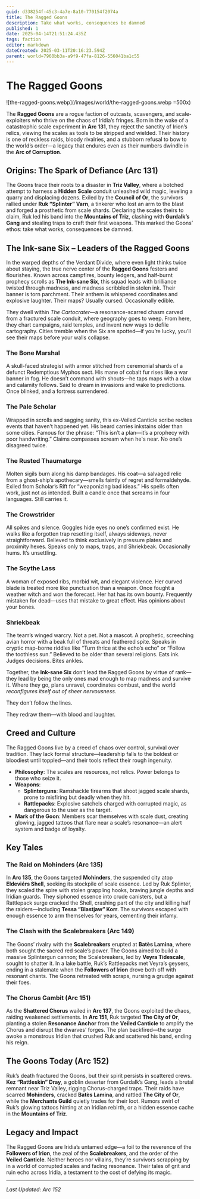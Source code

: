 ```yaml
---
guid: d338254f-45c3-4a7e-8a10-770154f2074a
title: The Ragged Goons
description: Take what works, consequences be damned
published: 1
date: 2025-04-14T21:51:24.435Z
tags: faction
editor: markdown
dateCreated: 2025-03-11T20:16:23.594Z
parent: world=7960bb3a-a9f9-47fa-8126-556041ba1c55
---
```


# The Ragged Goons

![the-ragged-goons.webp](/images/world/the-ragged-goons.webp =500x)

The **Ragged Goons** are a rogue faction of outcasts, scavengers, and scale-exploiters who thrive on the chaos of Iridia’s fringes. Born in the wake of a catastrophic scale experiment in **Arc 131**, they reject the sanctity of Irion’s relics, viewing the scales as tools to be stripped and wielded. Their history is one of reckless raids, bloody rivalries, and a stubborn refusal to bow to the world’s order—a legacy that endures even as their numbers dwindle in the **Arc of Corruption**.

## Origins: The Spark of Defiance (Arc 131)

The Goons trace their roots to a disaster in **Triz Valley**, where a botched attempt to harness a **Hidden Scale** conduit unleashed wild magic, leveling a quarry and displacing dozens. Exiled by the **Council of Or**, the survivors rallied under **Ruk “Splinter” Varn**, a tinkerer who lost an arm to the blast and forged a prosthetic from scale shards. Declaring the scales theirs to claim, Ruk led his band into the **Mountains of Triz**, clashing with **Gurdalk’s Gang** and stealing traps to craft their first weapons. This marked the Goons’ ethos: take what works, consequences be damned.

## The Ink-sane Six – Leaders of the Ragged Goons

In the warped depths of the Verdant Divide, where even light thinks twice about staying, the true nerve center of the **Ragged Goons** festers and flourishes. Known across campfires, bounty ledgers, and half-burnt prophecy scrolls as **The Ink-sane Six**, this squad leads with brilliance twisted through madness, and madness scribbled in stolen ink. Their banner is torn parchment. Their anthem is whispered coordinates and explosive laughter. Their maps? Usually cursed. Occasionally edible.

They dwell within *The Cartocrater*—a resonance-scarred chasm carved from a fractured scale conduit, where geography goes to weep. From here, they chart campaigns, raid temples, and invent new ways to defile cartography. Cities tremble when the Six are spotted—if you’re lucky, you’ll see their maps before your walls collapse.

### The Bone Marshal
A skull-faced strategist with armor stitched from ceremonial shards of a defunct Redemptious Myphos sect. His mane of cobalt fur rises like a war banner in fog. He doesn’t command with shouts—he taps maps with a claw and calamity follows. Said to dream in invasions and wake to predictions. Once blinked, and a fortress surrendered.

### The Pale Scholar  
Wrapped in scrolls and sagging sanity, this ex-Veiled Canticle scribe recites events that haven’t happened yet. His beard carries inkstains older than some cities. Famous for the phrase: “This isn’t a plan—it’s a prophecy with poor handwriting.” Claims compasses scream when he's near. No one’s disagreed twice.

### The Rusted Thaumaturge  
Molten sigils burn along his damp bandages. His coat—a salvaged relic from a ghost-ship’s apothecary—smells faintly of regret and formaldehyde. Exiled from Scholar’s Rift for “weaponizing bad ideas.” His spells often work, just not as intended. Built a candle once that screams in four languages. Still carries it.

### The Crowstrider  
All spikes and silence. Goggles hide eyes no one’s confirmed exist. He walks like a forgotten trap resetting itself, always sideways, never straightforward. Believed to think exclusively in pressure plates and proximity hexes. Speaks only to maps, traps, and Shriekbeak. Occasionally hums. It’s unsettling.

### The Scythe Lass  
A woman of exposed ribs, morbid wit, and elegant violence. Her curved blade is treated more like punctuation than a weapon. Once fought a weather witch and won the forecast. Her hat has its own bounty. Frequently mistaken for dead—uses that mistake to great effect. Has opinions about your bones.

### Shriekbeak  
The team’s winged warcry. Not a pet. Not a mascot. A prophetic, screeching avian horror with a beak full of threats and feathered spite. Speaks in cryptic map-borne riddles like “Turn thrice at the echo’s echo” or “Follow the toothless sun.” Believed to be older than several religions. Eats ink. Judges decisions. Bites ankles.


Together, the **Ink-sane Six** don’t lead the Ragged Goons by virtue of rank—they lead by being the only ones mad enough to map madness and survive it. Where they go, plans unravel, coordinates combust, and the world *reconfigures itself out of sheer nervousness*.

They don’t follow the lines.

They redraw them—with blood and laughter.


## Creed and Culture

The Ragged Goons live by a creed of chaos over control, survival over tradition. They lack formal structure—leadership falls to the boldest or bloodiest until toppled—and their tools reflect their rough ingenuity.

- **Philosophy**: The scales are resources, not relics. Power belongs to those who seize it.
- **Weapons**: 
  - **Splinterguns**: Ramshackle firearms that shoot jagged scale shards, prone to misfiring but deadly when they hit.
  - **Rattlepacks**: Explosive satchels charged with corrupted magic, as dangerous to the user as the target.
- **Mark of the Goon**: Members scar themselves with scale dust, creating glowing, jagged tattoos that flare near a scale’s resonance—an alert system and badge of loyalty.

## Key Tales

### The Raid on Mohinders (Arc 135)

In **Arc 135**, the Goons targeted **Mohinders**, the suspended city atop **Eldeviérs Shell**, seeking its stockpile of scale essence. Led by Ruk Splinter, they scaled the spire with stolen grappling hooks, braving jungle depths and Iridian guards. They siphoned essence into crude canisters, but a Rattlepack surge cracked the Shell, crashing part of the city and killing half the raiders—including **Tessa “Blastjaw” Korr**. The survivors escaped with enough essence to arm themselves for years, cementing their infamy.

### The Clash with the Scalebreakers (Arc 149)

The Goons’ rivalry with the **Scalebreakers** erupted at **Batès Lamina**, where both sought the sacred red scale’s power. The Goons aimed to build a massive Splintergun cannon; the Scalebreakers, led by **Veyra Tidescale**, sought to shatter it. In a lake battle, Ruk’s Rattlepacks met Veyra’s geysers, ending in a stalemate when the **Followers of Irion** drove both off with resonant chants. The Goons retreated with scraps, nursing a grudge against their foes.

### The Chorus Gambit (Arc 151)

As the **Shattered Chorus** wailed in **Arc 137**, the Goons exploited the chaos, raiding weakened settlements. In **Arc 151**, Ruk targeted **The City of Or**, planting a stolen **Resonance Anchor** from the **Veiled Canticle** to amplify the Chorus and disrupt the dwarves’ forges. The plan backfired—the surge awoke a monstrous Iridian that crushed Ruk and scattered his band, ending his reign.

## The Goons Today (Arc 152)

Ruk’s death fractured the Goons, but their spirit persists in scattered crews. **Kez “Rattleskin” Dray**, a goblin deserter from Gurdalk’s Gang, leads a brutal remnant near Triz Valley, rigging Chorus-charged traps. Their raids have scarred **Mohinders**, cracked **Batès Lamina**, and rattled **The City of Or**, while the **Merchants Guild** quietly trades for their loot. Rumors swirl of Ruk’s glowing tattoos hinting at an Iridian rebirth, or a hidden essence cache in the **Mountains of Triz**.

## Legacy and Impact

The Ragged Goons are Iridia’s untamed edge—a foil to the reverence of the **Followers of Irion**, the zeal of the **Scalebreakers**, and the order of the **Veiled Canticle**. Neither heroes nor villains, they’re survivors scrapping by in a world of corrupted scales and fading resonance. Their tales of grit and ruin echo across Iridia, a testament to the cost of defying its magic.

---

*Last Updated: Arc 152*

